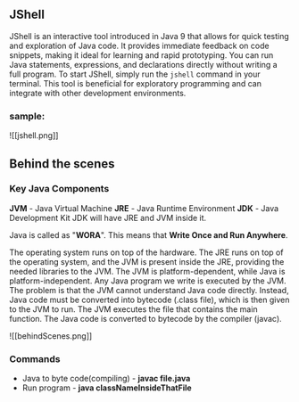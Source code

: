 
## JShell

JShell is an interactive tool introduced in Java 9 that allows for quick testing and exploration of Java code. It provides immediate feedback on code snippets, making it ideal for learning and rapid prototyping. You can run Java statements, expressions, and declarations directly without writing a full program. To start JShell, simply run the `jshell` command in your terminal. This tool is beneficial for exploratory programming and can integrate with other development environments.

### sample:

![[jshell.png]]


## Behind the scenes
### Key Java Components

**JVM** - Java Virtual Machine
**JRE** - Java Runtime Environment
**JDK** - Java Development Kit
JDK will have JRE and JVM inside it.

Java is called as "**WORA**". This means that **Write Once and Run Anywhere**.

The operating system runs on top of the hardware. The JRE runs on top of the operating system, and the JVM is present inside the JRE, providing the needed libraries to the JVM. The JVM is platform-dependent, while Java is platform-independent. Any Java program we write is executed by the JVM. The problem is that the JVM cannot understand Java code directly. Instead, Java code must be converted into bytecode (.class file), which is then given to the JVM to run. The JVM executes the file that contains the main function. The Java code is converted to bytecode by the compiler (javac).


![[behindScenes.png]]

### Commands
- Java to byte code(compiling) - **javac file.java**
- Run program - **java classNameInsideThatFile**



